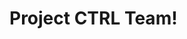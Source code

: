 <html>
  <head>
  <h1>Project CTRL Team!</h1>
  </head>
  <body>
    <a href="http://www.fillster.com/dog-pictures/1/" height=200px width=200px>
  </body>
</html>
